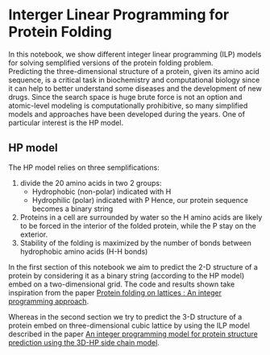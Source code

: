 # Interger Linear Programming for Protein Folding
In this notebook, we show different integer linear programming (ILP) models for solving semplified versions of the protein folding problem.  
Predicting the three-dimensional structure of a protein, given its amino acid sequence, is a critical task in biochemistry and computational biology since it can help to better understand some diseases and the development of new drugs.
Since the search space is huge brute force is not an option and atomic-level modeling is computationally prohibitive, so many simplified models and approaches have been developed during the years. One of particular interest is the HP model.

## HP model
The HP model relies on three semplifications:
1. divide the 20 amino acids in two 2 groups:
    - Hydrophobic (non-polar) indicated with H
    - Hydrophilic (polar) indicated with P
Hence, our protein sequence becomes a binary string
2. Proteins in a cell are surrounded by water so the H amino acids are likely to be forced in the interior of the folded protein, while the P stay on the exterior.
3. Stability of the folding is maximized by the number of bonds between hydrophobic amino acids (H-H bonds)

In the first section of this notebook we aim to predict the 2-D structure of a protein by considering it as a binary string (according to the HP model) embed on a two-dimensional grid. The code and results shown take inspiration from the paper [Protein folding on lattices : An integer programming approach](https://papers.ssrn.com/sol3/papers.cfm?abstract_id=2154543).  


Whereas in the second section we try to predict the 3-D structure of a protein embed on three-dimensional cubic lattice by using the ILP model described in the paper [An integer programming model for protein structure prediction using the 3D-HP side chain model](https://www.sciencedirect.com/science/article/pii/S0166218X15003078). 